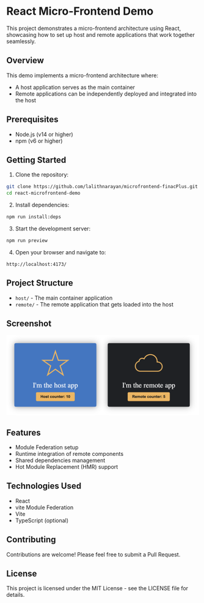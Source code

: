 # React Micro-Frontend Demo

This project demonstrates a micro-frontend architecture using React, showcasing how to set up host and remote applications that work together seamlessly.

## Overview

This demo implements a micro-frontend architecture where:
- A host application serves as the main container
- Remote applications can be independently deployed and integrated into the host

## Prerequisites

- Node.js (v14 or higher)
- npm (v6 or higher)

## Getting Started

1. Clone the repository:

```bash
git clone https://github.com/lalithnarayan/microfrontend-finacPlus.git
cd react-microfrontend-demo
```

2. Install dependencies:
```bash
npm run install:deps
```

3. Start the development server:
```bash
npm run preview
```

4. Open your browser and navigate to:
```
http://localhost:4173/
```

## Project Structure

- `host/` - The main container application
- `remote/` - The remote application that gets loaded into the host

## Screenshot

![screenshot](docs/screenshot.png)

## Features

- Module Federation setup
- Runtime integration of remote components
- Shared dependencies management
- Hot Module Replacement (HMR) support

## Technologies Used

- React
- vite Module Federation
- Vite
- TypeScript (optional)

## Contributing

Contributions are welcome! Please feel free to submit a Pull Request.

## License

This project is licensed under the MIT License - see the LICENSE file for details.
